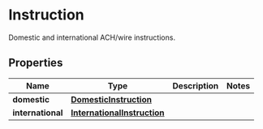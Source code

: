 

# Instruction

Domestic and international ACH/wire instructions.

## Properties

| Name | Type | Description | Notes |
|------------ | ------------- | ------------- | -------------|
|**domestic** | [**DomesticInstruction**](DomesticInstruction.md) |  |  |
|**international** | [**InternationalInstruction**](InternationalInstruction.md) |  |  |



